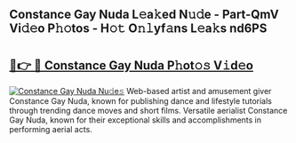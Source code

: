 ## Constance Gay Nuda L𝚎a𝚔ed N𝚞𝚍e - Part-QmV Vi𝚍𝚎o P𝚑𝚘tos - H𝚘𝚝 O𝚗𝚕yf𝚊ns L𝚎a𝚔s nd6PS

# <h2><a href="http://kfet9q.oniu.top/?m=Constance+Gay+Nuda">🔗👉 🔴 Constance Gay Nuda P𝚑ot𝚘𝚜 V𝚒d𝚎o</a></h2>

[![Constance Gay Nuda Nu𝚍e𝚜](https://i.imgur.com/0qMVB7G.gif)](http://kfet9q.oniu.top/?m=Constance+Gay+Nuda)
Web-based artist and amusement giver Constance Gay Nuda, known for publishing dance and lifestyle tutorials through trending dance moves and short films. Versatile aerialist Constance Gay Nuda, known for their exceptional skills and accomplishments in performing aerial acts.  
